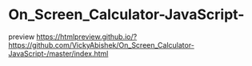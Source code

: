 # On_Screen_Calculator-JavaScript-
preview
https://htmlpreview.github.io/?https://github.com/VickyAbishek/On_Screen_Calculator-JavaScript-/master/index.html
